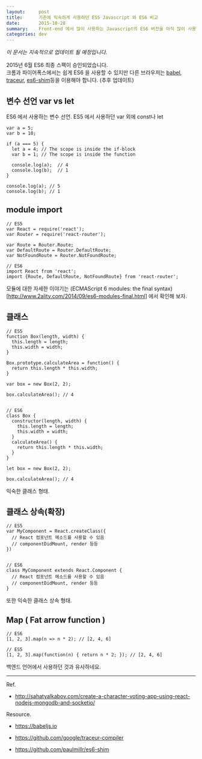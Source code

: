 ```yaml
---
layout:     post
title:      기존에 익숙하게 사용하던 ES5 Javascript 와 ES6 비교 
date:       2015-10-28
summary:    Front-end 에서 많이 사용하는 Javascript의 ES6 버전을 아직 많이 사용하고 있지 않다. 비교를 해보자.
categories: dev
---
```

*이 문서는 지속적으로 업데이트 될 예정입니다.*

2015년 6월 ES6 최종 스팩이 승인되었습니다.  
크롬과 파이어폭스에서는 쉽게 ES6 을 사용할 수 있지만 다른 브라우저는 
[babel][1], [traceur][2], [es6-shim][3]등을 이용해야 합니다. (추후 업데이트)



## 변수 선언 var vs let

ES6 에서 사용하는 변수 선언. ES5 에서 사용하던 var 외에 const나 let 

    var a = 5;
    var b = 10;

    if (a === 5) {
      let a = 4; // The scope is inside the if-block
      var b = 1; // The scope is inside the function

      console.log(a);  // 4
      console.log(b);  // 1
    }

    console.log(a); // 5
    console.log(b); // 1

## module import

    // ES5
    var React = require('react');
    var Router = require('react-router');

    var Route = Router.Route;
    var DefaultRoute = Router.DefaultRoute;
    var NotFoundRoute = Router.NotFoundRoute;

    // ES6
    import React from 'react';
    import {Route, DefaultRoute, NotFoundRoute} from 'react-router';
    
모듈에 대한 자세한 이야기는 (ECMAScript 6 modules: the final syntax)[http://www.2ality.com/2014/09/es6-modules-final.html] 
에서 확인해 보자.

## 클래스

    // ES5
    function Box(length, width) {
      this.length = length;
      this.width = width;
    }
    
    Box.prototype.calculateArea = function() {
      return this.length * this.width;
    }
    
    var box = new Box(2, 2);
    
    box.calculateArea(); // 4


    // ES6
    class Box {
      constructor(length, width) {
        this.length = length;
        this.width = width;
      }
      calculateArea() {
        return this.length * this.width;
      }
    }

    let box = new Box(2, 2);
    
    box.calculateArea(); // 4
    
익숙한 클래스 형태.  
  
  
## 클래스 상속(확장)

    // ES5
    var MyComponent = React.createClass({
      // React 컴포넌트 메소드를 사용할 수 있음
      // componentDidMount, render 등등
    })


    // ES6
    class MyComponent extends React.Component {
      // React 컴포넌트 메소드를 사용할 수 있음
      // componentDidMount, render 등등
    }

또한 익숙한 클래스 상속 형태.


## Map ( Fat arrow function )

    // ES6
    [1, 2, 3].map(n => n * 2); // [2, 4, 6]
    
    // ES5
    [1, 2, 3].map(function(n) { return n * 2; }); // [2, 4, 6]

백엔드 언어에서 사용하던 것과 유사하네요.


----
Ref.  

- http://sahatyalkabov.com/create-a-character-voting-app-using-react-nodejs-mongodb-and-socketio/


Resource.

- https://babeljs.io
- https://github.com/google/traceur-compiler
- https://github.com/paulmillr/es6-shim

  [1]: https://babeljs.io
  [2]: https://github.com/google/traceur-compiler
  [3]: https://github.com/paulmillr/es6-shim

